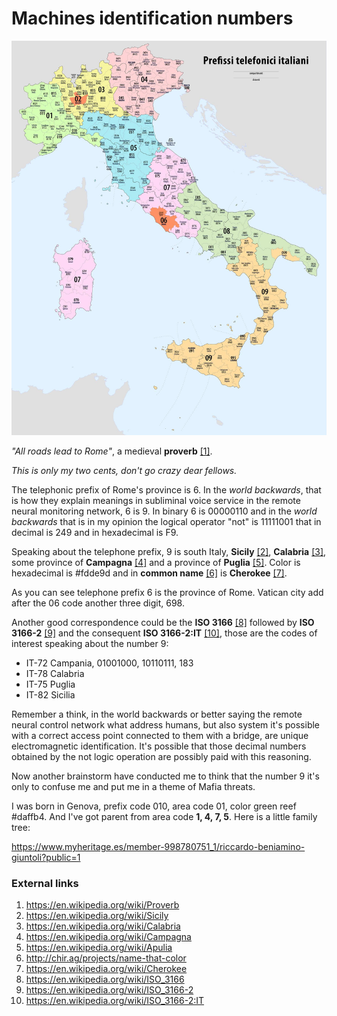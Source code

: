 # Machines identification numbers 

![Italian prefix](../Images/80521461_10221779765545921_1397533786333249536_o.jpg)

*"All roads lead to Rome"*, a medieval **proverb** [[1]](https://en.wikipedia.org/wiki/Proverb). 

*This is only my two cents, don't go crazy dear fellows.* 

The telephonic prefix of Rome's province is 6. In the *world backwards*, that is how they explain meanings in subliminal voice service in the remote neural monitoring network, 6 is 9. In binary 6 is 00000110 and in the *world backwards* that is in my opinion the logical operator "not" is 11111001 that in decimal is 249 and in hexadecimal is F9. 

Speaking about the telephone prefix, 9 is south Italy, **Sicily** [[2]](https://en.wikipedia.org/wiki/Sicily), **Calabria** [[3]](https://en.wikipedia.org/wiki/Calabria), some province of **Campagna** [[4]](https://en.wikipedia.org/wiki/Campagna) and a province of **Puglia** [[5]](https://en.wikipedia.org/wiki/Apulia). Color is hexadecimal is #fdde9d and in **common name** [[6]](http://chir.ag/projects/name-that-color) is **Cherokee** [[7]](https://en.wikipedia.org/wiki/Cherokee).

As you can see telephone prefix 6 is the province of Rome. Vatican city add after the 06 code another three digit, 698. 

Another good correspondence could be the **ISO 3166** [[8]](https://en.wikipedia.org/wiki/ISO_3166) followed by **ISO 3166-2** [[9]](https://en.wikipedia.org/wiki/ISO_3166-2) and the consequent **ISO 3166-2:IT** [[10]](https://en.wikipedia.org/wiki/ISO_3166-2:IT), those are the codes of interest speaking about the number 9:

- IT-72 Campania, 01001000, 10110111, 183
- IT-78 Calabria
- IT-75 Puglia
- IT-82 Sicilia

Remember a think, in the world backwards or better saying the remote neural control network what address humans, but also system it's possible with a correct access point connected to them with a bridge, are unique electromagnetic identification. It's possible that those decimal numbers obtained by the not logic operation are possibly paid with this reasoning. 

Now another brainstorm have conducted me to think that the number 9 it's only to confuse me and put me in a theme of Mafia threats. 

I was born in Genova, prefix code 010, area code 01, color green reef #daffb4. And I've got parent from area code **1, 4, 7, 5**. Here is a little family tree:

https://www.myheritage.es/member-998780751_1/riccardo-beniamino-giuntoli?public=1



### External links

1. https://en.wikipedia.org/wiki/Proverb
2. https://en.wikipedia.org/wiki/Sicily
3. https://en.wikipedia.org/wiki/Calabria
4. https://en.wikipedia.org/wiki/Campagna
5. https://en.wikipedia.org/wiki/Apulia
6. http://chir.ag/projects/name-that-color
7. https://en.wikipedia.org/wiki/Cherokee
8. https://en.wikipedia.org/wiki/ISO_3166
9. https://en.wikipedia.org/wiki/ISO_3166-2
10. https://en.wikipedia.org/wiki/ISO_3166-2:IT

